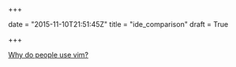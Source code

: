 +++

date = "2015-11-10T21:51:45Z"
title = "ide_comparison"
draft = True

+++

[Why do people use vim?](http://www.viemu.com/a-why-vi-vim.html)
